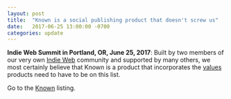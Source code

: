 ```yaml
---
layout: post
title:  "Known is a social publishing product that doesn't screw us"
date:   2017-06-25 13:00:00 -0700
categories: update
---
```


**Indie Web Summit in Portland, OR, June 25, 2017**: Built by two members of our very
own <a href="https://indieweb.org/">Indie Web</a> community and supported by many others,
we most certainly believe that Known is a product that incorporates the
<a href="/values/">values</a> products need to have to be on this list.

Go to the <a href="/products/#Known">Known</a> listing.
